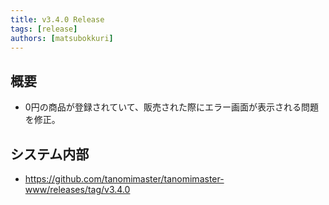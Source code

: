 ```yaml
---
title: v3.4.0 Release
tags: [release]
authors: [matsubokkuri]
---
```


<!-- truncate -->

## 概要

- 0円の商品が登録されていて、販売された際にエラー画面が表示される問題を修正。

## システム内部

- https://github.com/tanomimaster/tanomimaster-www/releases/tag/v3.4.0

